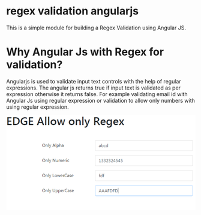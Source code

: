 # regex validation angularjs
This is a simple module for building a Regex Validation using Angular JS.

# Why Angular Js with Regex for validation?
Angularjs is used to validate input text controls with the help of regular expressions. The angular js returns true if input text is validated as per expression otherwise it returns false.
For example validating email id with Angular Js using regular expression or validation to allow only numbers with using regular expression.

<p align="center">
    <img  alt="Regex-Validate-AngularJs" src="img/regex.png" class="img-responsive">
</p>
